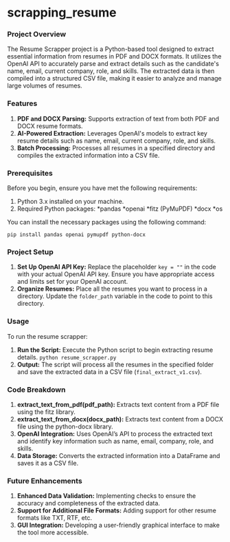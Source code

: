 # scrapping_resume

### Project Overview
The Resume Scrapper project is a Python-based tool designed to extract essential information from resumes in PDF and DOCX formats. It utilizes the OpenAI API to accurately parse and extract details such as the candidate's name, email, current company, role, and skills. The extracted data is then compiled into a structured CSV file, making it easier to analyze and manage large volumes of resumes.

### Features
1. **PDF and DOCX Parsing:** Supports extraction of text from both PDF and DOCX resume formats.
2. **AI-Powered Extraction:** Leverages OpenAI's models to extract key resume details such as name, email, current company, role, and skills.
3. **Batch Processing:** Processes all resumes in a specified directory and compiles the extracted information into a CSV file.

### Prerequisites
Before you begin, ensure you have met the following requirements:
1. Python 3.x installed on your machine.
2. Required Python packages:
    *pandas
    *openai
    *fitz (PyMuPDF)
    *docx
    *os

You can install the necessary packages using the following command:
```
pip install pandas openai pymupdf python-docx
```

### Project Setup
1. **Set Up OpenAI API Key:**
   Replace the placeholder ```key = ""``` in the code with your actual OpenAI API key.
   Ensure you have appropriate access and limits set for your OpenAI account.
2. **Organize Resumes:** Place all the resumes you want to process in a directory. Update the ```folder_path``` variable in the code to point to this directory.

### Usage
To run the resume scrapper:
  1. **Run the Script:** Execute the Python script to begin extracting resume details.
     ```python resume_scrapper.py```
  2. **Output:** The script will process all the resumes in the specified folder and save the extracted data in a CSV file (```final_extract_v1.csv```).

### Code Breakdown

   1. **extract_text_from_pdf(pdf_path):** Extracts text content from a PDF file using the fitz library.
   2. **extract_text_from_docx(docx_path):** Extracts text content from a DOCX file using the python-docx library.
   3. **OpenAI Integration:** Uses OpenAI’s API to process the extracted text and identify key information such as name, email, company, role, and skills.
   4. **Data Storage:** Converts the extracted information into a DataFrame and saves it as a CSV file.

### Future Enhancements
   1. **Enhanced Data Validation:** Implementing checks to ensure the accuracy and completeness of the extracted data.
   2. **Support for Additional File Formats:** Adding support for other resume formats like TXT, RTF, etc.
   3. **GUI Integration:** Developing a user-friendly graphical interface to make the tool more accessible.


     
